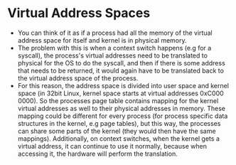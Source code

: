 # Virtual Address Spaces

- You can think of it as if a process had all the memory of the
  virtual address space for itself and kernel is in physical memory.
- The problem with this is when a context switch happens (e.g for a syscall),
  the process's virtual addresses need to be translated to physical for the OS
  to do the syscall, and then if there is some address that needs to be returned,
  it would again have to be translated back to the virtual address space of the
  process.
- For this reason, the address space is divided into user space and kernel space
  (in 32bit Linux, kernel space starts at virtual addresses 0xC000 0000). So the
  processes page table contains mapping for the kernel virtual addresses as well
  to their physical addresses in memory. These mapping could be different for
  every process (for process specific data structures in the kernel, e.g page tables),
  but this way, the processes can share some parts of the kernel (they would then have
  the same mappings). Additionally, on context switches, when the kernel gets a virtual
  address, it can continue to use it normally, because when accessing it, the hardware
  will perform the translation.
